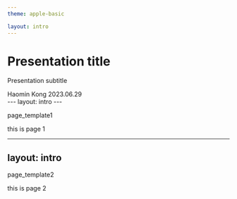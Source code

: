 ```yaml
---
theme: apple-basic

layout: intro
---
```


# Presentation title

Presentation subtitle

<div class="absolute bottom-10">
  <span class="font-700">
    Haomin Kong 2023.06.29
  </span>
</div>
---
layout: intro
---

page_template1

this is page 1

---
layout: intro
---

page_template2

this is page 2
